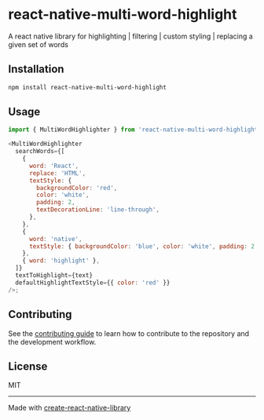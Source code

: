 # react-native-multi-word-highlight

A react native library for highlighting | filtering | custom styling | replacing a given set of words

## Installation

```sh
npm install react-native-multi-word-highlight
```

## Usage

```js
import { MultiWordHighlighter } from 'react-native-multi-word-highlight';

<MultiWordHighlighter
  searchWords={[
    {
      word: 'React',
      replace: 'HTML',
      textStyle: {
        backgroundColor: 'red',
        color: 'white',
        padding: 2,
        textDecorationLine: 'line-through',
      },
    },
    {
      word: 'native',
      textStyle: { backgroundColor: 'blue', color: 'white', padding: 2 },
    },
    { word: 'highlight' },
  ]}
  textToHighlight={text}
  defaultHighlightTextStyle={{ color: 'red' }}
/>;
```

## Contributing

See the [contributing guide](CONTRIBUTING.md) to learn how to contribute to the repository and the development workflow.

## License

MIT

---

Made with [create-react-native-library](https://github.com/callstack/react-native-builder-bob)
